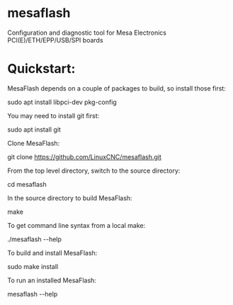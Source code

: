 # mesaflash

Configuration and diagnostic tool for Mesa Electronics PCI(E)/ETH/EPP/USB/SPI boards

Quickstart:
===========

MesaFlash depends on a couple of packages to build, so install those
first:

  sudo apt install libpci-dev pkg-config

You may need to install git first:

  sudo apt install git

Clone MesaFlash:

  git clone https://github.com/LinuxCNC/mesaflash.git

From the top level directory, switch to the source directory:

  cd mesaflash

In the source directory to build MesaFlash:

  make

To get command line syntax from a local make:

  ./mesaflash --help

To build and install MesaFlash:

  sudo make install

To run an installed MesaFlash:

  mesaflash --help


